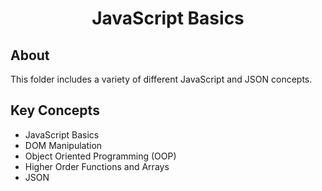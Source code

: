 <h1 align="center">JavaScript Basics</h1>

<h2>About</h2>
This folder includes a variety of different JavaScript and JSON concepts.

<h2>Key Concepts</h2>

- JavaScript Basics
- DOM Manipulation
- Object Oriented Programming (OOP)
- Higher Order Functions and Arrays
- JSON
